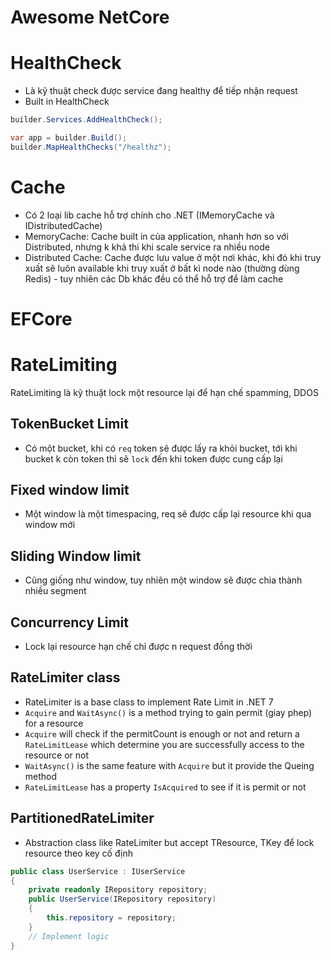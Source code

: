 # Awesome NetCore

# HealthCheck

- Là kỹ thuật check được service đang healthy để tiếp nhận request
- Built in HealthCheck

```csharp
builder.Services.AddHealthCheck();

var app = builder.Build();
builder.MapHealthChecks("/healthz");
```

# Cache

- Có 2 loại lib cache hỗ trợ chính cho .NET (IMemoryCache và IDistributedCache)
- MemoryCache: Cache built in của application, nhanh hơn so với Distributed, nhưng k khả thi khi scale service ra nhiều node
- Distributed Cache: Cache được lưu value ở một nơi khác, khi đó khi truy xuất sẽ luôn available khi truy xuất ở bất kì node nào (thường dùng Redis) - tuy nhiên các Db khác đều có thể hỗ trợ để làm cache

# EFCore

# RateLimiting

RateLimiting là kỹ thuật lock một resource lại để hạn chế spamming, DDOS

## TokenBucket Limit

- Có một bucket, khi có `req` token sẽ được lấy ra khỏi bucket, tới khi bucket k còn token thì sẽ `lock` đến khi token được cung cấp lại

## Fixed window limit

- Một window là một timespacing, req sẽ được cấp lại resource khi qua window mới

## Sliding Window limit

- Cũng giống như window, tuy nhiên một window sẽ được chia thành nhiều segment

## Concurrency Limit

- Lock lại resource hạn chế chỉ được n request đồng thời

## RateLimiter class

- RateLimiter is a base class to implement Rate Limit in .NET 7
- `Acquire` and `WaitAsync()` is a method trying to gain permit (giay phep) for a resource
- `Acquire` will check if the permitCount is enough or not and return a `RateLimitLease` which determine you are successfully access to the resource or not
- `WaitAsync()` is the same feature with `Acquire` but it provide the Queing method
- `RateLimitLease` has a property `IsAcquired` to see if it is permit or not

## PartitionedRateLimiter

- Abstraction class like RateLimiter but accept TResource, TKey để lock resource theo key cố định

```csharp
public class UserService : IUserService
{
    private readonly IRepository repository;
    public UserService(IRepository repository)
    {
        this.repository = repository;
    }
    // Implement logic
}
```
